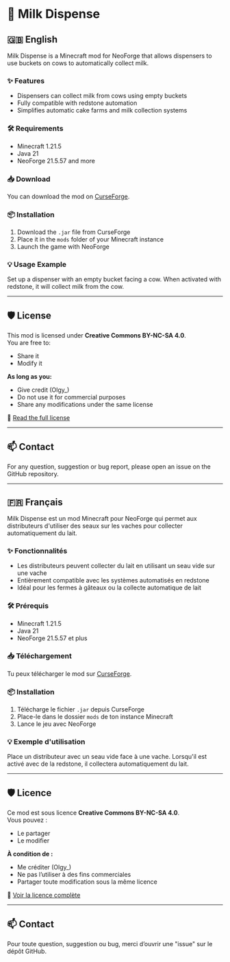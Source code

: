 # 🥛 Milk Dispense

## 🇬🇧 English

Milk Dispense is a Minecraft mod for NeoForge that allows dispensers to use buckets on cows to automatically collect milk.

### ✨ Features

- Dispensers can collect milk from cows using empty buckets
- Fully compatible with redstone automation
- Simplifies automatic cake farms and milk collection systems

### 🛠 Requirements

- Minecraft 1.21.5
- Java 21
- NeoForge 21.5.57 and more

### 📥 Download

You can download the mod on [CurseForge](https://www.curseforge.com/minecraft/mc-mods/milkdispense).

### 📦 Installation

1. Download the `.jar` file from CurseForge
2. Place it in the `mods` folder of your Minecraft instance
3. Launch the game with NeoForge

### 💡 Usage Example

Set up a dispenser with an empty bucket facing a cow. When activated with redstone, it will collect milk from the cow.

---

## 🛡️ License

This mod is licensed under **Creative Commons BY-NC-SA 4.0**.  
You are free to:
- Share it
- Modify it

**As long as you:**
- Give credit (Olgy_)
- Do not use it for commercial purposes
- Share any modifications under the same license

🔗 [Read the full license](https://creativecommons.org/licenses/by-nc-sa/4.0/)

---

## 📫 Contact

For any question, suggestion or bug report, please open an issue on the GitHub repository.

---

## 🇫🇷 Français

Milk Dispense est un mod Minecraft pour NeoForge qui permet aux distributeurs d'utiliser des seaux sur les vaches pour collecter automatiquement du lait.

### ✨ Fonctionnalités

- Les distributeurs peuvent collecter du lait en utilisant un seau vide sur une vache
- Entièrement compatible avec les systèmes automatisés en redstone
- Idéal pour les fermes à gâteaux ou la collecte automatique de lait

### 🛠 Prérequis

- Minecraft 1.21.5
- Java 21
- NeoForge 21.5.57 et plus

### 📥 Téléchargement

Tu peux télécharger le mod sur [CurseForge](https://www.curseforge.com/minecraft/mc-mods/milkdispense).

### 📦 Installation

1. Télécharge le fichier `.jar` depuis CurseForge
2. Place-le dans le dossier `mods` de ton instance Minecraft
3. Lance le jeu avec NeoForge

### 💡 Exemple d'utilisation

Place un distributeur avec un seau vide face à une vache. Lorsqu'il est activé avec de la redstone, il collectera automatiquement du lait.

---

## 🛡️ Licence

Ce mod est sous licence **Creative Commons BY-NC-SA 4.0**.  
Vous pouvez :
- Le partager
- Le modifier

**À condition de :**
- Me créditer (Olgy_)
- Ne pas l’utiliser à des fins commerciales
- Partager toute modification sous la même licence

🔗 [Voir la licence complète](https://creativecommons.org/licenses/by-nc-sa/4.0/deed.fr)

---

## 📫 Contact

Pour toute question, suggestion ou bug, merci d’ouvrir une "issue" sur le dépôt GitHub.